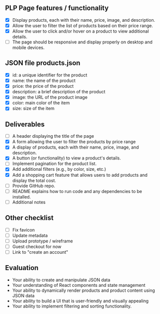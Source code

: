 ## PLP Page features / functionality
- [x] Display products, each with their name, price, image, and description.
- [x] Allow the user to filter the list of products based on their price range.
- [x] Allow the user to click and/or hover on a product to view additional details.
- [ ] The page should be responsive and display properly on desktop and mobile
devices.

## JSON file products.json
- [x] id: a unique identifier for the product
- [x] name: the name of the product
- [x] price: the price of the product
- [x] description: a brief description of the product
- [x] image: the URL of the product image
- [x] color: main color of the item
- [x] size: size of the item

## Deliverables
- [ ] A header displaying the title of the page
- [x] A form allowing the user to filter the products by price range
- [x] A display of products, each with their name, price, image, and description.
- [x] A button (or functionality) to view a product's details.
- [ ] Implement pagination for the product list.
- [x] Add additional filters (e.g., by color, size, etc.)
- [x] Add a shopping cart feature that allows users to add products and display the total cost.
- [ ] Provide GitHub repo.
- [ ] README explains how to run code and any dependencies to be installed.
- [ ] Additional notes

## Other checklist
- [ ] Fix favicon
- [ ] Update metadata
- [ ] Upload prototype / wireframe
- [ ] Guest checkout for now
- [ ] Link to "create an account"

## Evaluation
- Your ability to create and manipulate JSON data
- Your understanding of React components and state management
- Your ability to dynamically render products and product content using JSON
data
- Your ability to build a UI that is user-friendly and visually appealing
- Your ability to implement filtering and sorting functionality.


